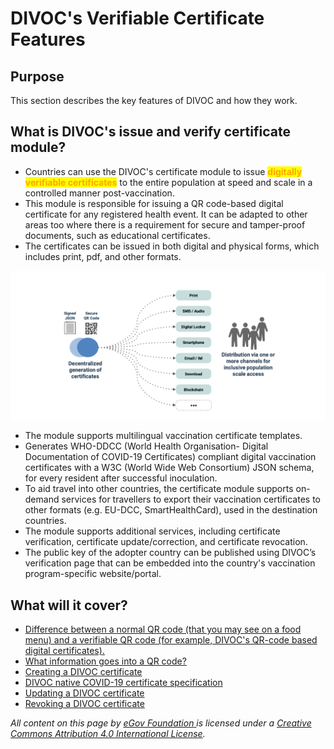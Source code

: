 # DIVOC's Verifiable Certificate Features

## Purpose

This section describes the key features of DIVOC and how they work.

## What is DIVOC's issue and verify certificate module?

* Countries can use the DIVOC's certificate module to issue <mark style="color:orange;">**digitally verifiable certificates**</mark> to the entire population at speed and scale in a controlled manner post-vaccination.
* This module is responsible for issuing a QR code-based digital certificate for any registered health event. It can be adapted to other areas too where there is a requirement for secure and tamper-proof documents, such as educational certificates.&#x20;
* The certificates can be issued in both digital and physical forms, which includes print, pdf, and other formats.&#x20;

![Once the certificate is issued, multi-channel distribution and print schemes should work to ensure users and countries have a choice.](<../.gitbook/assets/Screenshot 2021-12-20 at 3.14.45 PM.png>)

* The module supports multilingual vaccination certificate templates.&#x20;
* Generates WHO-DDCC (World Health Organisation- Digital Documentation of COVID-19 Certificates) compliant digital vaccination certificates with a W3C (World Wide Web Consortium) JSON schema, for every resident after successful inoculation.&#x20;
* To aid travel into other countries, the certificate module supports on-demand services for travellers to export their vaccination certificates to other formats (e.g. EU-DCC, SmartHealthCard), used in the destination countries.&#x20;
* The module supports additional services, including certificate verification, certificate update/correction, and certificate revocation.&#x20;
* The public key of the adopter country can be published using DIVOC’s verification page that can be embedded into the country's vaccination program-specific website/portal.

## What will it cover?

* [Difference between a normal QR code (that you may see on a food menu) and a verifiable QR code (for example, DIVOC's QR-code based digital certificates).](normal-qr-code-versus-signed-verifiable-qr-code.md)
* [What information goes into a QR code?](what-information-goes-into-a-qr-code.md)
* [Creating a DIVOC certificate](creating-a-divoc-certificate/)&#x20;
* [DIVOC native COVID-19 certificate specification](divoc-native-covid-19-certificate-specification.md)&#x20;
* [Updating a DIVOC certificate](updating-a-divoc-certificate.md)
* [Revoking a DIVOC certificate](revoking-a-divoc-certificate.md)&#x20;



_All content on this page by_ [_eGov Foundation_ ](https://egov.org.in)_is licensed under a_ [_Creative Commons Attribution 4.0 International License_](http://creativecommons.org/licenses/by/4.0/)_._
